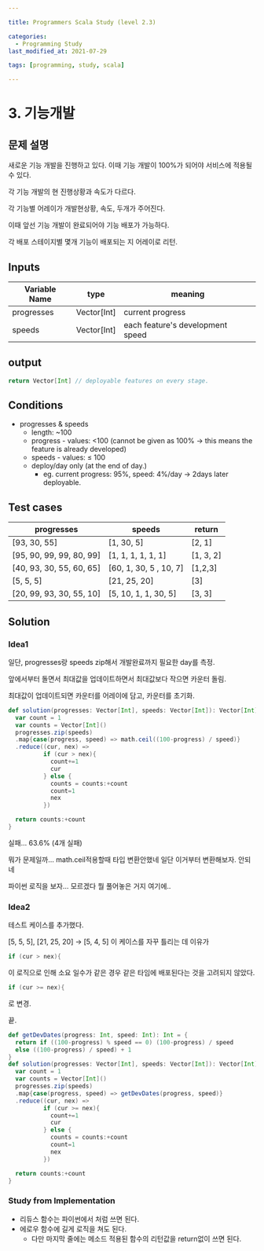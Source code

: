 ```yaml
---

title: Programmers Scala Study (level 2.3)

categories:
  - Programming Study
last_modified_at: 2021-07-29

tags: [programming, study, scala]

---
```


# 3. 기능개발

## 문제 설명

새로운 기능 개발을 진행하고 있다. 이때 기능 개발이 100%가 되어야 서비스에 적용될 수 있다.

각 기능 개발의 현 진행상황과 속도가 다르다.

각 기능별 어레이가 개발현상황, 속도, 두개가 주어진다.

이때 앞선 기능 개발이 완료되어야 기능 배포가 가능하다.

각 배포 스테이지별 몇개 기능이 배포되는 지 어레이로 리턴.

## Inputs

| Variable Name | type        | meaning                          |
| ------------- | ----------- | -------------------------------- |
| progresses    | Vector[Int] | current progress                 |
| speeds        | Vector[Int] | each feature's development speed |

## output

~~~scala
return Vector[Int] // deployable features on every stage.
~~~

## Conditions

* progresses & speeds
  * length: ~100
  * progress - values: <100 (cannot be given as 100% → this means the feature is already developed)
  * speeds - values: ≤ 100
  * deploy/day only (at the end of day.)
    * eg. current progress: 95%, speed: 4%/day → 2days later deployable.

## Test cases

| progresses               | speeds                 | return    |
| ------------------------ | ---------------------- | --------- |
| [93, 30, 55]             | [1, 30, 5]             | [2, 1]    |
| [95, 90, 99, 99, 80, 99] | [1, 1, 1, 1, 1, 1]     | [1, 3, 2] |
| [40, 93, 30, 55, 60, 65] | [60, 1, 30, 5 , 10, 7] | [1,2,3]   |
| [5, 5, 5]                | [21, 25, 20]           | [3]       |
| [20, 99, 93, 30, 55, 10] | [5, 10, 1, 1, 30, 5]   | [3, 3]    |

## Solution

### Idea1

일단, progresses랑 speeds zip해서 개발완료까지 필요한 day를 측정.

앞에서부터 돌면서 최대값을 업데이트하면서 최대값보다 작으면 카운터 돌림.

최대값이 업데이트되면 카운터를 어레이에 담고, 카운터를 초기화.

~~~scala
def solution(progresses: Vector[Int], speeds: Vector[Int]): Vector[Int] = {
  var count = 1
  var counts = Vector[Int]()
  progresses.zip(speeds)
  .map{case(progress, speed) => math.ceil((100-progress) / speed)}
  .reduce((cur, nex) => 
          if (cur > nex){
            count+=1
            cur
          } else {
            counts = counts:+count
            count=1
            nex
          })

  return counts:+count
}
~~~

실패... 63.6% (4개 실패)

뭐가 문제일까... math.ceil적용할때 타입 변환안했네 일단 이거부터 변환해보자. 안되네

파이썬 로직을 보자... 모르겠다 뭘 풀어놓은 거지 여기에..

### Idea2

테스트 케이스를 추가했다.

[5, 5, 5], [21, 25, 20] → [5, 4, 5] 이 케이스를 자꾸 틀리는 데 이유가 

~~~scala
if (cur > nex){
~~~

이 로직으로 인해 소요 일수가 같은 경우 같은 타임에 배포된다는 것을 고려되지 않았다.

~~~scala
if (cur >= nex){
~~~

로 변경.

끝.

~~~scala
def getDevDates(progress: Int, speed: Int): Int = {
  return if ((100-progress) % speed == 0) (100-progress) / speed
  else ((100-progress) / speed) + 1
}
def solution(progresses: Vector[Int], speeds: Vector[Int]): Vector[Int] = {
  var count = 1
  var counts = Vector[Int]()
  progresses.zip(speeds)
  .map{case(progress, speed) => getDevDates(progress, speed)}
  .reduce((cur, nex) => 
          if (cur >= nex){
            count+=1
            cur
          } else {
            counts = counts:+count
            count=1
            nex
          })

  return counts:+count
}
~~~

### Study from Implementation

- 리듀스 함수는 파이썬에서 처럼 쓰면 된다.
- 에로우 함수에 길게 로직을 쳐도 된다. 
  - 다만 마지막 줄에는 메소드 적용된 함수의 리턴값을 return없이 쓰면 된다.
